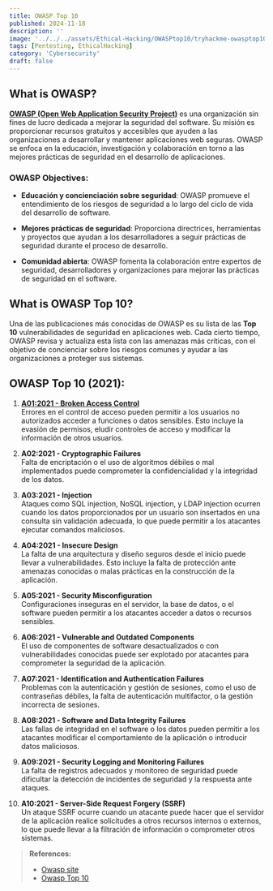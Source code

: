 ```yaml
---
title: OWASP Top 10
published: 2024-11-18
description: ''
image: '../../../assets/Ethical-Hacking/OWASPtop10/tryhackme-owasptop10.png'
tags: [Pentesting, EthicalHacking]
category: 'Cybersecurity'
draft: false 
---
```


## What is OWASP? 

**[OWASP (Open Web Application Security Project)](https://owasp.org/)** es una organización sin fines de lucro dedicada a mejorar la seguridad del software. Su misión es proporcionar recursos gratuitos y accesibles que ayuden a las organizaciones a desarrollar y mantener aplicaciones web seguras. OWASP se enfoca en la educación, investigación y colaboración en torno a las mejores prácticas de seguridad en el desarrollo de aplicaciones.

### OWASP Objectives:

- **Educación y concienciación sobre seguridad**: OWASP promueve el entendimiento de los riesgos de seguridad a lo largo del ciclo de vida del desarrollo de software.

- **Mejores prácticas de seguridad**: Proporciona directrices, herramientas y proyectos que ayudan a los desarrolladores a seguir prácticas de seguridad durante el proceso de desarrollo.

- **Comunidad abierta**: OWASP fomenta la colaboración entre expertos de seguridad, desarrolladores y organizaciones para mejorar las prácticas de seguridad en el software.

## What is OWASP Top 10?

Una de las publicaciones más conocidas de OWASP es su lista de las **Top 10** vulnerabilidades de seguridad en aplicaciones web. Cada cierto tiempo, OWASP revisa y actualiza esta lista con las amenazas más críticas, con el objetivo de concienciar sobre los riesgos comunes y ayudar a las organizaciones a proteger sus sistemas.

## OWASP Top 10 (2021):

1. **[A01:2021 - Broken Access Control](https://yw4rf.vercel.app/posts/ethical-hacking/bac/)**  
    Errores en el control de acceso pueden permitir a los usuarios no autorizados acceder a funciones o datos sensibles. Esto incluye la evasión de permisos, eludir controles de acceso y modificar la información de otros usuarios.
    
2. **A02:2021 - Cryptographic Failures**  
    Falta de encriptación o el uso de algoritmos débiles o mal implementados puede comprometer la confidencialidad y la integridad de los datos.
    
3. **A03:2021 - Injection**  
    Ataques como SQL injection, NoSQL injection, y LDAP injection ocurren cuando los datos proporcionados por un usuario son insertados en una consulta sin validación adecuada, lo que puede permitir a los atacantes ejecutar comandos maliciosos.
    
4. **A04:2021 - Insecure Design**  
    La falta de una arquitectura y diseño seguros desde el inicio puede llevar a vulnerabilidades. Esto incluye la falta de protección ante amenazas conocidas o malas prácticas en la construcción de la aplicación.
    
5. **A05:2021 - Security Misconfiguration**  
    Configuraciones inseguras en el servidor, la base de datos, o el software pueden permitir a los atacantes acceder a datos o recursos sensibles.
    
6. **A06:2021 - Vulnerable and Outdated Components**  
    El uso de componentes de software desactualizados o con vulnerabilidades conocidas puede ser explotado por atacantes para comprometer la seguridad de la aplicación.
    
7. **A07:2021 - Identification and Authentication Failures**  
    Problemas con la autenticación y gestión de sesiones, como el uso de contraseñas débiles, la falta de autenticación multifactor, o la gestión incorrecta de sesiones.
    
8. **A08:2021 - Software and Data Integrity Failures**  
    Las fallas de integridad en el software o los datos pueden permitir a los atacantes modificar el comportamiento de la aplicación o introducir datos maliciosos.
    
9. **A09:2021 - Security Logging and Monitoring Failures**  
    La falta de registros adecuados y monitoreo de seguridad puede dificultar la detección de incidentes de seguridad y la respuesta ante ataques.
    
10. **A10:2021 - Server-Side Request Forgery (SSRF)**  
    Un ataque SSRF ocurre cuando un atacante puede hacer que el servidor de la aplicación realice solicitudes a otros recursos internos o externos, lo que puede llevar a la filtración de información o comprometer otros sistemas.


> **References:**
> - [Owasp site](https://owasp.org/)
> - [Owasp Top 10](https://owasp.org/www-project-top-ten/)